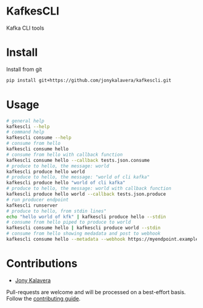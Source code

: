 ﻿# KafkesCLI

Kafka CLI tools

# Install

Install from git

```sh
pip install git+https://github.com/jonykalavera/kafkescli.git
```

# Usage

```bash
# general help
kafkescli --help
# command help
kafkescli consume --help
# consume from hello
kafkescli consume hello
# consume from hello with callback function
kafkescli consume hello --callback tests.json.consume
# produce to hello, the message: world
kafkescli produce hello world
# produce to hello, the message: "world of cli kafka"
kafkescli produce hello "world of cli kafka"
# produce to hello, the message: world with callback function
kafkescli produce hello world --callback tests.json.produce
# run producer endpoint
kafkescli runserver
# produce to hello, from stdin lines"
echo "hello world of kfk" | kafkescli produce hello --stdin
# consume from hello piped to produce to world
kafkescli consume hello | kafkescli produce world --stdin
# consume from hello showing medadata and post to webhook
kafkescli consume hello --metadata --webhook https://myendpoint.example.com
```

# Contributions

* [Jony Kalavera](https://github.com/jonykalavera)

Pull-requests are welcome and will be processed on a best-effort basis.
Follow the [contributing guide](CONTRIBUTING.md).
